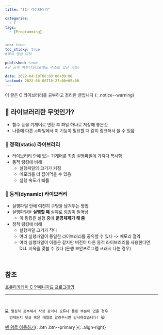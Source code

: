 ```yaml
---
title: "[C] 라이브러리" 

categories:
  - C
tags:
  - [Programming]


toc: true
toc_sticky: true
#목차 생성 여부

published: true
#글 공개 여부(false해도 주소로 접근 가능)

date: 2022-04-10T00:00:00+09:00
lastmod: 2022-06-06T10:27:00+09:00
---
```


이 글은 C 라이브러리를 공부하고 정리한 글입니다
{: .notice--warning}

## 📕 라이브러리란 무엇인가?
- 함수 등을 기계어로 변환 후 파일 하나로 저장해 놓은것
- 나중에 다른 .c파일에서 이 기능이 필요할 때 같이 링크해서 쓸 수 있음

### 📖 정적(static) 라이브러리
- 라이브러리 안에 있는 기계어를 최종 실행파일에 가져다 복사함
- 동적 링킹에 비해
  - 실행파일의 크기가 커짐
  - 메모리를 더 잡아먹을 수 있음
  - 실행 속도가 빠름

### 📖 동적(dynamic) 라이브러리
- 실행파일 안에 여전히 구멍을 남겨두는 방법
- 실행파일을 **실행할 때** 실제로 링킹이 일어남
  - 이 링킹은 실행 중에 **운영체제가 해 줌**
- 정적 링킹에 비해
  - 실행파일 크기가 작다
  - 여러 실행파일이 동일한 라이브러리를 공유할 수 있다 -> 메모리 절약
  - 여러 실행파일이 이름은 같지만 버전이 다른 동적 라이브러리를 사용한다면 DLL 지옥을 맞볼 수 있다 (은행 보안프로그램 크래시 나는 경우)

<br>

## 참조
[포큐아카데미 C 언매니지드 프로그래밍](https://pocu-ko.teachable.com/p/comp2200)

***
<br>

    💻 열심히 공부해서 작성 중이니 오류나 틀린 부분이 있을 경우 
      언제든지 댓글 혹은 메일로 알려주시면 감사하겠습니다! 😸

[맨 위로 이동하기](#){: .btn .btn--primary }{: .align-right}